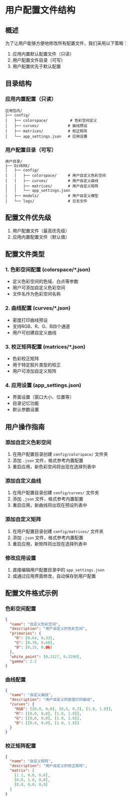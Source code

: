 # 用户配置文件结构

## 概述
为了让用户能够方便地修改所有配置文件，我们采用以下策略：
1. 应用内置默认配置文件（只读）
2. 用户配置文件目录（可写）
3. 用户配置优先于默认配置

## 目录结构

### 应用内置配置（只读）
```
应用包内/
├── config/
│   ├── colorspace/          # 色彩空间定义
│   ├── curves/             # 曲线预设
│   ├── matrices/           # 校正矩阵
│   └── app_settings.json   # 应用设置
```

### 用户配置目录（可写）
```
用户目录/
├── DiVERE/
│   ├── config/
│   │   ├── colorspace/     # 用户自定义色彩空间
│   │   ├── curves/         # 用户自定义曲线
│   │   ├── matrices/       # 用户自定义矩阵
│   │   └── app_settings.json
│   ├── models/             # 用户自定义模型
│   └── logs/               # 日志文件
```

## 配置文件优先级
1. 用户配置文件（最高优先级）
2. 应用内置配置文件（默认值）

## 配置文件类型

### 1. 色彩空间配置 (colorspace/*.json)
- 定义色彩空间的色域、白点等参数
- 用户可添加自定义色彩空间
- 文件名作为色彩空间名称

### 2. 曲线配置 (curves/*.json)
- 密度打印曲线预设
- 支持RGB、R、G、B四个通道
- 用户可创建自定义曲线

### 3. 校正矩阵配置 (matrices/*.json)
- 色彩校正矩阵
- 用于特定胶片类型的校正
- 用户可添加自定义矩阵

### 4. 应用设置 (app_settings.json)
- 界面设置（窗口大小、位置等）
- 目录记忆功能
- 默认参数设置

## 用户操作指南

### 添加自定义色彩空间
1. 在用户配置目录创建 `config/colorspace/` 文件夹
2. 添加 `.json` 文件，格式参考内置配置
3. 重启应用，新色彩空间将出现在选择列表中

### 添加自定义曲线
1. 在用户配置目录创建 `config/curves/` 文件夹
2. 添加 `.json` 文件，格式参考内置配置
3. 重启应用，新曲线将出现在预设列表中

### 添加自定义矩阵
1. 在用户配置目录创建 `config/matrices/` 文件夹
2. 添加 `.json` 文件，格式参考内置配置
3. 重启应用，新矩阵将出现在选择列表中

### 修改应用设置
1. 直接编辑用户配置目录中的 `app_settings.json`
2. 或通过应用界面修改，自动保存到用户配置

## 配置文件格式示例

### 色彩空间配置
```json
{
  "name": "自定义色彩空间",
  "description": "用户自定义的色彩空间",
  "primaries": {
    "R": [0.64, 0.33],
    "G": [0.30, 0.60],
    "B": [0.15, 0.06]
  },
  "white_point": [0.3127, 0.3290],
  "gamma": 2.2
}
```

### 曲线配置
```json
{
  "name": "自定义曲线",
  "description": "用户自定义的密度打印曲线",
  "curves": {
    "RGB": [[0.0, 0.0], [0.5, 0.3], [1.0, 1.0]],
    "R": [[0.0, 0.0], [1.0, 1.0]],
    "G": [[0.0, 0.0], [1.0, 1.0]],
    "B": [[0.0, 0.0], [1.0, 1.0]]
  }
}
```

### 校正矩阵配置
```json
{
  "name": "自定义矩阵",
  "description": "用户自定义的校正矩阵",
  "matrix": [
    [1.1, 0.0, 0.0],
    [0.0, 1.0, 0.0],
    [0.0, 0.0, 0.9]
  ]
}
```
